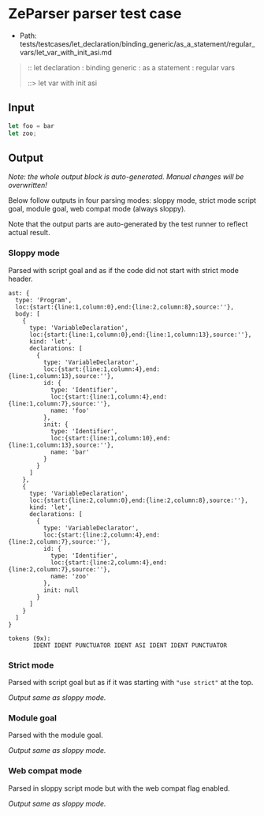 # ZeParser parser test case

- Path: tests/testcases/let_declaration/binding_generic/as_a_statement/regular_vars/let_var_with_init_asi.md

> :: let declaration : binding generic : as a statement : regular vars
>
> ::> let var with init asi

## Input

`````js
let foo = bar
let zoo;
`````

## Output

_Note: the whole output block is auto-generated. Manual changes will be overwritten!_

Below follow outputs in four parsing modes: sloppy mode, strict mode script goal, module goal, web compat mode (always sloppy).

Note that the output parts are auto-generated by the test runner to reflect actual result.

### Sloppy mode

Parsed with script goal and as if the code did not start with strict mode header.

`````
ast: {
  type: 'Program',
  loc:{start:{line:1,column:0},end:{line:2,column:8},source:''},
  body: [
    {
      type: 'VariableDeclaration',
      loc:{start:{line:1,column:0},end:{line:1,column:13},source:''},
      kind: 'let',
      declarations: [
        {
          type: 'VariableDeclarator',
          loc:{start:{line:1,column:4},end:{line:1,column:13},source:''},
          id: {
            type: 'Identifier',
            loc:{start:{line:1,column:4},end:{line:1,column:7},source:''},
            name: 'foo'
          },
          init: {
            type: 'Identifier',
            loc:{start:{line:1,column:10},end:{line:1,column:13},source:''},
            name: 'bar'
          }
        }
      ]
    },
    {
      type: 'VariableDeclaration',
      loc:{start:{line:2,column:0},end:{line:2,column:8},source:''},
      kind: 'let',
      declarations: [
        {
          type: 'VariableDeclarator',
          loc:{start:{line:2,column:4},end:{line:2,column:7},source:''},
          id: {
            type: 'Identifier',
            loc:{start:{line:2,column:4},end:{line:2,column:7},source:''},
            name: 'zoo'
          },
          init: null
        }
      ]
    }
  ]
}

tokens (9x):
       IDENT IDENT PUNCTUATOR IDENT ASI IDENT IDENT PUNCTUATOR
`````

### Strict mode

Parsed with script goal but as if it was starting with `"use strict"` at the top.

_Output same as sloppy mode._

### Module goal

Parsed with the module goal.

_Output same as sloppy mode._

### Web compat mode

Parsed in sloppy script mode but with the web compat flag enabled.

_Output same as sloppy mode._
